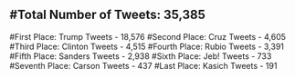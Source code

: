 #Total Number of Tweets: 35,385 
---
#First Place: Trump Tweets - 18,576
#Second Place: Cruz Tweets - 4,605
#Third Place: Clinton Tweets - 4,515
#Fourth Place: Rubio Tweets - 3,391
#Fifth Place: Sanders Tweets - 2,938
#Sixth Place: Jeb! Tweets - 733
#Seventh Place: Carson Tweets - 437
#Last Place: Kasich Tweets - 191
